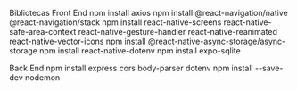 Bibliotecas
Front End
npm install axios
npm install @react-navigation/native @react-navigation/stack
npm install react-native-screens react-native-safe-area-context react-native-gesture-handler react-native-reanimated react-native-vector-icons
npm install @react-native-async-storage/async-storage
npm install react-native-dotenv
npm install expo-sqlite

Back End 
npm install express cors body-parser dotenv
npm install --save-dev nodemon
